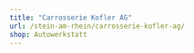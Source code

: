 ```yaml
---
title: "Carrosserie Kofler AG"
url: /stein-am-rhein/carrosserie-kofler-ag/
shop: Autowerkstatt
---
```

